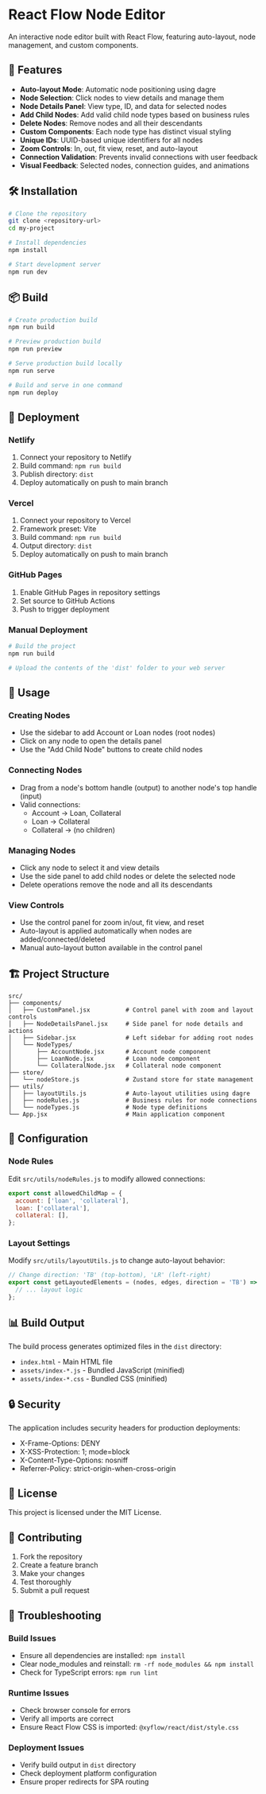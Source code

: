 # React Flow Node Editor

An interactive node editor built with React Flow, featuring auto-layout, node management, and custom components.

## 🚀 Features

- **Auto-layout Mode**: Automatic node positioning using dagre
- **Node Selection**: Click nodes to view details and manage them
- **Node Details Panel**: View type, ID, and data for selected nodes
- **Add Child Nodes**: Add valid child node types based on business rules
- **Delete Nodes**: Remove nodes and all their descendants
- **Custom Components**: Each node type has distinct visual styling
- **Unique IDs**: UUID-based unique identifiers for all nodes
- **Zoom Controls**: In, out, fit view, reset, and auto-layout
- **Connection Validation**: Prevents invalid connections with user feedback
- **Visual Feedback**: Selected nodes, connection guides, and animations

## 🛠️ Installation

```bash
# Clone the repository
git clone <repository-url>
cd my-project

# Install dependencies
npm install

# Start development server
npm run dev
```

## 📦 Build

```bash
# Create production build
npm run build

# Preview production build
npm run preview

# Serve production build locally
npm run serve

# Build and serve in one command
npm run deploy
```

## 🚀 Deployment

### Netlify

1. Connect your repository to Netlify
2. Build command: `npm run build`
3. Publish directory: `dist`
4. Deploy automatically on push to main branch

### Vercel

1. Connect your repository to Vercel
2. Framework preset: Vite
3. Build command: `npm run build`
4. Output directory: `dist`
5. Deploy automatically on push to main branch

### GitHub Pages

1. Enable GitHub Pages in repository settings
2. Set source to GitHub Actions
3. Push to trigger deployment

### Manual Deployment

```bash
# Build the project
npm run build

# Upload the contents of the 'dist' folder to your web server
```

## 🎯 Usage

### Creating Nodes
- Use the sidebar to add Account or Loan nodes (root nodes)
- Click on any node to open the details panel
- Use the "Add Child Node" buttons to create child nodes

### Connecting Nodes
- Drag from a node's bottom handle (output) to another node's top handle (input)
- Valid connections:
  - Account → Loan, Collateral
  - Loan → Collateral
  - Collateral → (no children)

### Managing Nodes
- Click any node to select it and view details
- Use the side panel to add child nodes or delete the selected node
- Delete operations remove the node and all its descendants

### View Controls
- Use the control panel for zoom in/out, fit view, and reset
- Auto-layout is applied automatically when nodes are added/connected/deleted
- Manual auto-layout button available in the control panel

## 🏗️ Project Structure

```
src/
├── components/
│   ├── CustomPanel.jsx          # Control panel with zoom and layout controls
│   ├── NodeDetailsPanel.jsx     # Side panel for node details and actions
│   ├── Sidebar.jsx              # Left sidebar for adding root nodes
│   └── NodeTypes/
│       ├── AccountNode.jsx      # Account node component
│       ├── LoanNode.jsx         # Loan node component
│       └── CollateralNode.jsx   # Collateral node component
├── store/
│   └── nodeStore.js             # Zustand store for state management
├── utils/
│   ├── layoutUtils.js           # Auto-layout utilities using dagre
│   ├── nodeRules.js             # Business rules for node connections
│   └── nodeTypes.js             # Node type definitions
└── App.jsx                      # Main application component
```

## 🔧 Configuration

### Node Rules
Edit `src/utils/nodeRules.js` to modify allowed connections:

```javascript
export const allowedChildMap = {
  account: ['loan', 'collateral'],
  loan: ['collateral'],
  collateral: [],
};
```

### Layout Settings
Modify `src/utils/layoutUtils.js` to change auto-layout behavior:

```javascript
// Change direction: 'TB' (top-bottom), 'LR' (left-right)
export const getLayoutedElements = (nodes, edges, direction = 'TB') => {
  // ... layout logic
};
```

## 📊 Build Output

The build process generates optimized files in the `dist` directory:

- `index.html` - Main HTML file
- `assets/index-*.js` - Bundled JavaScript (minified)
- `assets/index-*.css` - Bundled CSS (minified)

## 🔒 Security

The application includes security headers for production deployments:
- X-Frame-Options: DENY
- X-XSS-Protection: 1; mode=block
- X-Content-Type-Options: nosniff
- Referrer-Policy: strict-origin-when-cross-origin

## 📝 License

This project is licensed under the MIT License.

## 🤝 Contributing

1. Fork the repository
2. Create a feature branch
3. Make your changes
4. Test thoroughly
5. Submit a pull request

## 🐛 Troubleshooting

### Build Issues
- Ensure all dependencies are installed: `npm install`
- Clear node_modules and reinstall: `rm -rf node_modules && npm install`
- Check for TypeScript errors: `npm run lint`

### Runtime Issues
- Check browser console for errors
- Verify all imports are correct
- Ensure React Flow CSS is imported: `@xyflow/react/dist/style.css`

### Deployment Issues
- Verify build output in `dist` directory
- Check deployment platform configuration
- Ensure proper redirects for SPA routing
